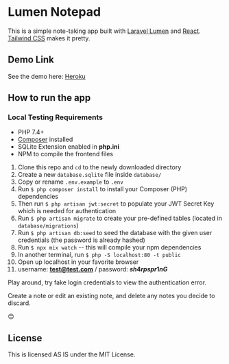 # Lumen Notepad

This is a simple note-taking app built with [Laravel Lumen](https://lumen.laravel.com) and [React](https://reactjs.org). [Tailwind CSS](https://tailwindcss.com) makes it pretty.

## Demo Link
See the demo here: [Heroku]()

## How to run the app
### Local Testing Requirements
- PHP 7.4+
- [Composer](https://getcomposer.org) installed
- SQLite Extension enabled in **php.ini**
- NPM to compile the frontend files

1. Clone this repo and `cd` to the newly downloaded directory
2. Create a new `database.sqlite` file inside `database/`
3. Copy or rename `.env.example` to `.env`
4. Run `$ php composer install` to install your Composer (PHP) dependencies
5. Then run `$ php artisan jwt:secret` to populate your JWT Secret Key which is needed for authentication
6. Run `$ php artisan migrate` to create your pre-defined tables (located in `database/migrations`)
7. Run `$ php artisan db:seed` to seed the database with the given user credentials (the password is already hashed)
8. Run `$ npx mix watch` -- this will compile your npm dependencies
9. In another terminal, run `$ php -S localhost:80 -t public`
10. Open up localhost in your favorite browser
11. username: **test@test.com** / password: **$sh4rpspr1nG$**

Play around, try fake login credentials to view the authentication error.

Create a note or edit an existing note, and delete any notes you decide to discard.

😊

## License
This is licensed AS IS under the MIT License.